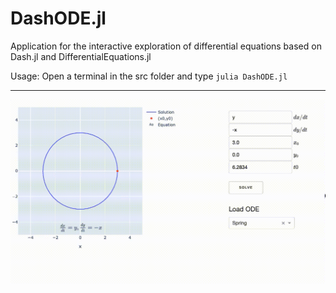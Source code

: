 # DashODE.jl

Application for the interactive exploration of differential equations based on Dash.jl and  DifferentialEquations.jl

Usage: Open a terminal in the src folder and type ```julia DashODE.jl```

----

![Demo](DashODE.gif)
